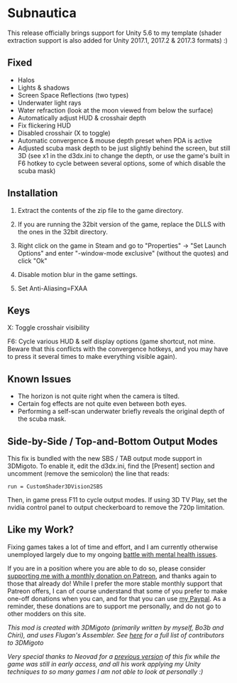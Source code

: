Subnautica
==========

This release officially brings support for Unity 5.6 to my template (shader
extraction support is also added for Unity 2017.1, 2017.2 & 2017.3 formats) :)

Fixed
-----
- Halos
- Lights & shadows
- Screen Space Reflections (two types)
- Underwater light rays
- Water refraction (look at the moon viewed from below the surface)
- Automatically adjust HUD & crosshair depth
- Fix flickering HUD
- Disabled crosshair (X to toggle)
- Automatic convergence & mouse depth preset when PDA is active
- Adjusted scuba mask depth to be just slightly behind the screen, but still 3D
  (see x1 in the d3dx.ini to change the depth, or use the game's built in F6
  hotkey to cycle between several options, some of which disable the scuba mask)

Installation
------------
1. Extract the contents of the zip file to the game directory.

2. If you are running the 32bit version of the game, replace the DLLS with the
   ones in the 32bit directory.

3. Right click on the game in Steam and go to "Properties" -> "Set Launch
   Options" and enter "-window-mode exclusive" (without the quotes) and click
   "Ok"

4. Disable motion blur in the game settings.

5. Set Anti-Aliasing=FXAA

Keys
----
X: Toggle crosshair visibility

F6: Cycle various HUD & self display options (game shortcut, not mine. Beware
    that this conflicts with the convergence hotkeys, and you may have to press
    it several times to make everything visible again).

Known Issues
------------
- The horizon is not quite right when the camera is tilted.
- Certain fog effects are not quite even between both eyes.
- Performing a self-scan underwater briefly reveals the original depth of the
  scuba mask.

Side-by-Side / Top-and-Bottom Output Modes
------------------------------------------
This fix is bundled with the new SBS / TAB output mode support in 3DMigoto. To
enable it, edit the d3dx.ini, find the [Present] section and uncomment (remove
the semicolon) the line that reads:

    run = CustomShader3DVision2SBS

Then, in game press F11 to cycle output modes. If using 3D TV Play, set the
nvidia control panel to output checkerboard to remove the 720p limitation.

Like my Work?
-------------
Fixing games takes a lot of time and effort, and I am currently otherwise
unemployed largely due to my ongoing [battle with mental health issues][1].

If you are in a position where you are able to do so, please consider
[supporting me with a monthly donation on Patreon][2], and thanks again to
those that already do! While I prefer the more stable monthly support that
Patreon offers, I can of course understand that some of you prefer to make
one-off donations when you can, and for that you can use [my Paypal][3]. As a
reminder, these donations are to support me personally, and do not go to other
modders on this site.

[1]: https://forums.geforce.com/default/topic/1000942/3d-vision/where-has-darkstarsword-been-/
[2]: https://www.patreon.com/DarkStarSword
[3]: https://www.paypal.me/DarkStarSword

_This mod is created with 3DMigoto (primarily written by myself, Bo3b and
Chiri), and uses Flugan's Assembler. See [here][4] for a full list of
contributors to 3DMigoto_

[4]: https://github.com/bo3b/3Dmigoto/blob/master/AUTHORS.txt

_Very special thanks to Neovad for a [previous version][5] of this fix while
the game was still in early access, and all his work applying my Unity
techniques to so many games I am not able to look at personally :)_

[5]: http://helixmod.blogspot.com/2017/06/subnautica-dx11.html
